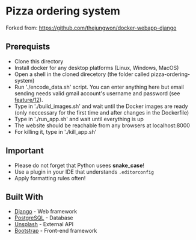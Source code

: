 # Pizza ordering system
Forked from: https://github.com/thejungwon/docker-webapp-django

## Prerequists
- Clone this directory
- Install docker for any desktop platforms (Linux, Windows, MacOS)
- Open a shell in the cloned direcetory (the folder called pizza-ordering-system)
- Run './encode_data.sh' script. You can enter anything here but email sending needs valid gmail account's username and password (see [feature/12](https://github.com/fovecsernyes/pizza-ordering-system/tree/feature/12)).
- Type in './build_images.sh' and wait until the Docker images are ready (only neccessary for the first time and after changes in the Dockerfile)
- Type in './run_app.sh' and wait until everything is up
- The website should be reachable from any browsers at localhost:8000
- For killing it, type in './kill_app.sh'

## Important
- Please do not forget that Python usees **snake_case**!
- Use a plugin in your IDE that understands `.editorconfig`
- Apply formatting rules often!

## Built With

* [Django](https://www.djangoproject.com/) - Web framework
* [PostgreSQL](https://www.postgresql.org/) - Database
* [Unsplash](https://source.unsplash.com/) - External API
* [Bootstrap](https://getbootstrap.com/) - Front-end framework

